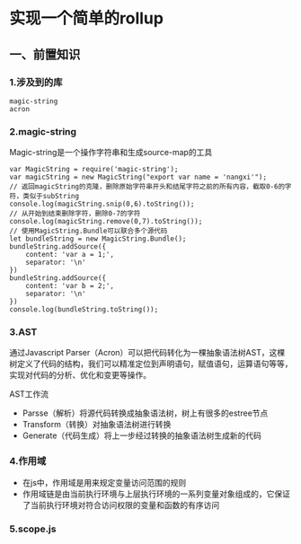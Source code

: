 # 实现一个简单的rollup

## 一、前置知识

### 1.涉及到的库

```
magic-string
acron
```

### 2.magic-string

Magic-string是一个操作字符串和生成source-map的工具

```
var MagicString = require('magic-string');
var magicString = new MagicString("export var name = 'nangxi'");
// 返回magicString的克隆，删除原始字符串开头和结尾字符之前的所有内容，截取0-6的字符，类似于subString
console.log(magicString.snip(0,6).toString());
// 从开始到结束删除字符，删除0-7的字符
console.log(magicString.remove(0,7).toString());
// 使用MagicString.Bundle可以联合多个源代码
let bundleString = new MagicString.Bundle();
bundleString.addSource({
	content: 'var a = 1;',
	separator: '\n'
})
bundleString.addSource({
	content: 'var b = 2;',
	separator: '\n'
})
console.log(bundleString.toString());
```

### 3.AST

通过Javascript Parser（Acron）可以把代码转化为一棵抽象语法树AST，这棵树定义了代码的结构，我们可以精准定位到声明语句，赋值语句，运算语句等等，实现对代码的分析、优化和变更等操作。

AST工作流

* Parsse（解析）将源代码转换成抽象语法树，树上有很多的estree节点
* Transform（转换）对抽象语法树进行转换
* Generate（代码生成）将上一步经过转换的抽象语法树生成新的代码

### 4.作用域

* 在js中，作用域是用来规定变量访问范围的规则
* 作用域链是由当前执行环境与上层执行环境的一系列变量对象组成的，它保证了当前执行环境对符合访问权限的变量和函数的有序访问

### 5.scope.js
